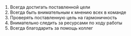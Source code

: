 1. Всегда достигать поставленной цели
2. Всегда быть внимательным к мнению всех в команде
3. Проверять поставленную цель на гармоничность
4. Внимательно следить за ресурсами по ходу работы
5. Всегда благодарить за помощь коллег
